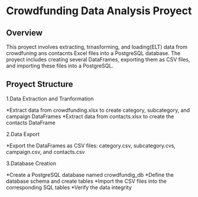 # Crowdfunding Data Analysis Proyect
## Overview
This proyect involves extracting, trnasforming, and loading(ELT) data from crowdfuning ans contacnts Excel files into a PostgreSQL database. The proyect includes creating several DataFrames, exporting them as CSV files, and importing these files into a PostgreSQL.

## Proyect Structure
1.Data Extraction and Tranformation

 *Extract data from crowdfunding.xlsx to create category, subcategory, and campaign DataFrames
 *Extract data from contacts.xlsx to create the contacts DataFrame
 
2.Data Export

 *Export the DataFrames as CSV files: category.csv, subcategory.cvs, campaign.csv, and contacts.csv
 
3.Database Creation

 *Create a PostgreSQL database named crowdfundig_db
 *Define the database schema and create tables
 *Import the CSV files into the corresponding SQL tables
 *Verify the data integrity

 

